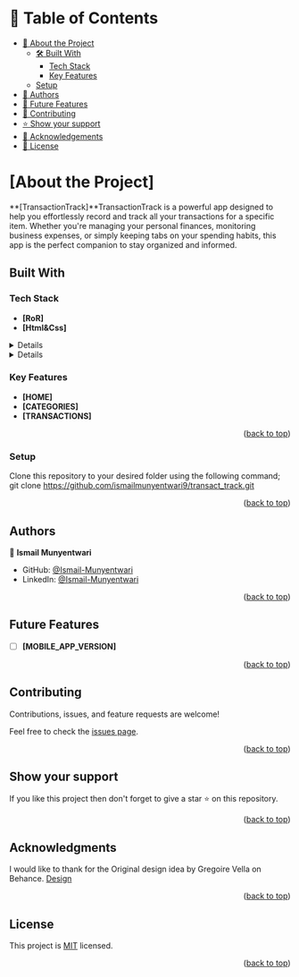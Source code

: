 # 📗 Table of Contents

- [📖 About the Project](#About-the-Project)
  - [🛠 Built With](#built-with)
    - [Tech Stack](#tech-stack)
    - [Key Features](#key-features)
  - [Setup](#setup)
- [👥 Authors](#Authors)
- [🔭 Future Features](#future-features)
- [🤝 Contributing](#contributing)
- [⭐️ Show your support](#Show-your-support)
- [🙏 Acknowledgements](#Acknowledgments)
- [📝 License](#license)

<!-- PROJECT DESCRIPTION -->

# [About the Project] <a name="TransactionTrack"></a>

**[TransactionTrack]**TransactionTrack is a powerful app designed to help you effortlessly record and track all your transactions for a specific item. Whether you're managing your personal finances, monitoring business expenses, or simply keeping tabs on your spending habits, this app is the perfect companion to stay organized and informed.

##  Built With <a name="RoR"></a>
### Tech Stack <a name="tech-Stack"></a>
- **[RoR]**
- **[Html&Css]**
<details>
  <ul>
    <li><a href="https://developer.mozilla.org/en-US/docs/Web/RoR">RUBY</a></li>
  </ul>
</details>
<details>
  <ul>
    <li><a href="https://developer.mozilla.org/en-US/docs/Web/html&css">RAILS</a></li>
  </ul>
</details>
<!-- Features -->

### Key Features <a name="key-features"></a>

- **[HOME]**
- **[CATEGORIES]**
- **[TRANSACTIONS]**

<p align="right">(<a href="#readme-top">back to top</a>)</p>

### Setup

Clone this repository to your desired folder using the following command; git clone https://github.com/ismailmunyentwari9/transact_track.git

<p align="right">(<a href="#readme-top">back to top</a>)</p>

<!-- AUTHORS -->

## Authors <a name="authors"></a>

👤 **Ismail Munyentwari**

- GitHub: [@Ismail-Munyentwari](https://github.com/ismailmunyentwari9)
- LinkedIn: [@Ismail-Munyentwari](https://www.linkedin.com/in/munyentwari-ismail-754718191/)

<p align="right">(<a href="#readme-top">back to top</a>)</p>

<!-- FUTURE FEATURES -->

## Future Features <a name="future-features"></a>

- [ ] **[MOBILE_APP_VERSION]**

<p align="right">(<a href="#readme-top">back to top</a>)</p>

<!-- CONTRIBUTING -->

##  Contributing <a name="contributing"></a>

Contributions, issues, and feature requests are welcome!

Feel free to check the [issues page](https://github.com/ismailmunyentwari9/transact_track/issues).

<p align="right">(<a href="#readme-top">back to top</a>)</p>

<!-- SUPPORT -->

## Show your support <a name="support"></a>

If you like this project then don't forget to give a star ⭐ on this repository.

<p align="right">(<a href="#readme-top">back to top</a>)</p>

<!-- ACKNOWLEDGEMENTS -->

## Acknowledgments <a name="acknowledgements"></a>

I would like to thank  for the Original design idea by Gregoire Vella on Behance.  [Design](https://www.behance.net/gregoirevella)

<p align="right">(<a href="#readme-top">back to top</a>)</p>

<!-- LICENSE -->

## License <a name="license"></a>

This project is [MIT](LICENSE) licensed.

<p align="right">(<a href="#readme-top">back to top</a>)</p>
